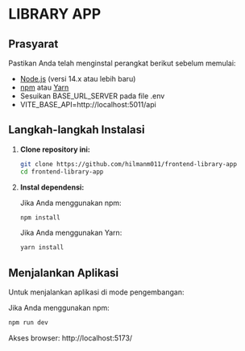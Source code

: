 # LIBRARY APP

## Prasyarat

Pastikan Anda telah menginstal perangkat berikut sebelum memulai:

- [Node.js](https://nodejs.org/) (versi 14.x atau lebih baru)
- [npm](https://www.npmjs.com/) atau [Yarn](https://yarnpkg.com/)
- Sesuikan BASE_URL_SERVER pada file .env
- VITE_BASE_API=http://localhost:5011/api


## Langkah-langkah Instalasi

1. **Clone repository ini:**

    ```bash
    git clone https://github.com/hilmanm011/frontend-library-app
    cd frontend-library-app
    ```

2. **Instal dependensi:**

    Jika Anda menggunakan npm:

    ```bash
    npm install
    ```

    Jika Anda menggunakan Yarn:

    ```bash
    yarn install
    ```

## Menjalankan Aplikasi

Untuk menjalankan aplikasi di mode pengembangan:

Jika Anda menggunakan npm:


```bash
npm run dev
```

Akses browser: http://localhost:5173/

